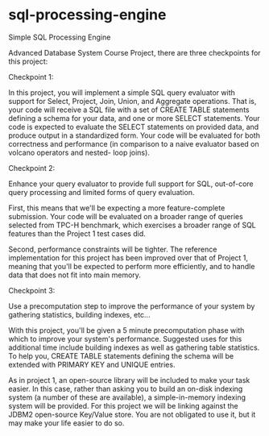 sql-processing-engine
=====================

Simple SQL Processing Engine

Advanced Database System Course Project, there are three checkpoints for this project:


Checkpoint 1:

In this project, you will implement a simple SQL query evaluator with support for Select, Project, Join, Union, and Aggregate operations. That is, your code will receive a SQL file with a set of CREATE TABLE statements defining a schema for your data, and one or more SELECT statements.
Your code is expected to evaluate the SELECT statements on provided data, and produce output in a standardized form. Your code will be evaluated for both correctness and performance (in comparison to a naive evaluator based on volcano operators and nested- loop joins).


Checkpoint 2:

Enhance your query evaluator to provide full support for SQL, out-of-core query processing and limited forms of query evaluation.

First, this means that we'll be expecting a more feature-complete submission. Your code will be evaluated on a broader range of queries selected from TPC-H benchmark, which exercises a broader range of SQL features than the Project 1 test cases did.

Second, performance constraints will be tighter. The reference implementation for this project has been improved over that of Project 1, meaning that you'll be expected to perform more efficiently, and to handle data that does not fit into main memory.


Checkpoint 3:

Use a precomputation step to improve the performance of your system by gathering statistics, building indexes, etc...

With this project, you'll be given a 5 minute precomputation phase with which to improve your system's performance. Suggested uses for this additional time include building indexes as well as gathering table statistics. To help you, CREATE TABLE statements defining the schema will be extended with PRIMARY KEY and UNIQUE entries.

As in project 1, an open-source library will be included to make your task easier. In this case, rather than asking you to build an on-disk indexing system (a number of these are available), a simple-in-memory indexing system will be provided. For this project we will be linking against the JDBM2 open-source Key/Value store. You are not obligated to use it, but it may make your life easier to do so.
